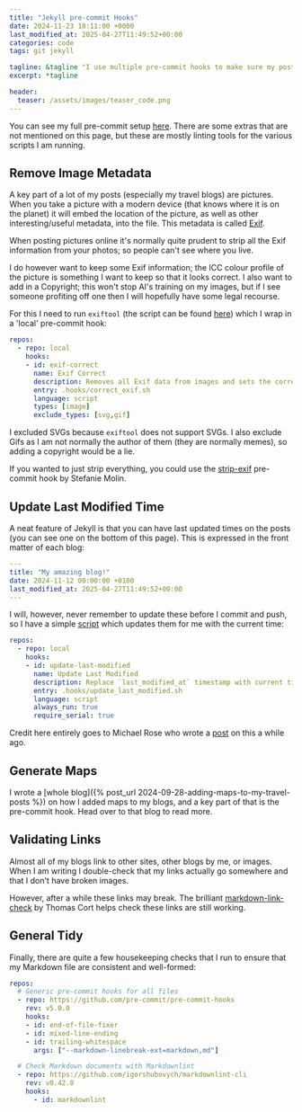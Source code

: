 ```yaml
---
title: "Jekyll pre-commit Hooks"
date: 2024-11-23 18:11:00 +0000
last_modified_at: 2025-04-27T11:49:52+00:00
categories: code
tags: git jekyll

tagline: &tagline "I use multiple pre-commit hooks to make sure my posts are really ready. This is my setup"
excerpt: *tagline

header:
  teaser: /assets/images/teaser_code.png
---
```


You can see my full pre-commit setup [here](https://github.com/pwhittlesea/pwhittlesea.github.com/blob/main/.pre-commit-config.yaml).
There are some extras that are not mentioned on this page, but these are mostly linting tools for the various scripts I am running.

## Remove Image Metadata

A key part of a lot of my posts (especially my travel blogs) are pictures.
When you take a picture with a modern device (that knows where it is on the planet) it will embed the location of the picture, as well as other interesting/useful metadata, into the file.
This metadata is called [Exif](https://en.wikipedia.org/wiki/Exif).

When posting pictures online it's normally quite prudent to strip all the Exif information from your photos; so people can't see where you live.

I do however want to keep some Exif information; the ICC colour profile of the picture is something I want to keep so that it looks correct.
I also want to add in a Copyright; this won't stop AI's training on my images, but if I see someone profiting off one then I will hopefully have some legal recourse.

For this I need to run `exiftool` (the script can be found [here](https://github.com/pwhittlesea/pwhittlesea.github.com/blob/main/.hooks/correct_exif.sh)) which I wrap in a 'local' pre-commit hook:

```yaml
repos:
  - repo: local
    hooks:
    - id: exif-correct
      name: Exif Correct
      description: Removes all Exif data from images and sets the correct Copyright
      entry: .hooks/correct_exif.sh
      language: script
      types: [image]
      exclude_types: [svg,gif]
```

I excluded SVGs because `exiftool` does not support SVGs.
I also exclude Gifs as I am not normally the author of them (they are normally memes), so adding a copyright would be a lie.

If you wanted to just strip everything, you could use the [strip-exif](https://github.com/stefmolin/exif-stripper) pre-commit hook by Stefanie Molin.

## Update Last Modified Time

A neat feature of Jekyll is that you can have last updated times on the posts (you can see one on the bottom of this page).
This is expressed in the front matter of each blog:

```yaml
---
title: "My amazing blog!"
date: 2024-11-12 00:00:00 +0100
last_modified_at: 2025-04-27T11:49:52+00:00
---
```

I will, however, never remember to update these before I commit and push, so I have a simple [script](https://github.com/pwhittlesea/pwhittlesea.github.com/blob/main/.hooks/update_last_modified.sh) which updates them for me with the current time:

```yaml
repos:
  - repo: local
    hooks:
    - id: update-last-modified
      name: Update Last Modified
      description: Replace `last_modified_at` timestamp with current time
      entry: .hooks/update_last_modified.sh
      language: script
      always_run: true
      require_serial: true
```

Credit here entirely goes to Michael Rose who wrote a [post](https://mademistakes.com/notes/adding-last-modified-timestamps-with-git/) on this a while ago.

## Generate Maps

I wrote a [whole blog]({% post_url 2024-09-28-adding-maps-to-my-travel-posts %}) on how I added maps to my blogs, and a key part of that is the pre-commit hook.
Head over to that blog to read more.

## Validating Links

Almost all of my blogs link to other sites, other blogs by me, or images.
When I am writing I double-check that my links actually go somewhere and that I don't have broken images.

However, after a while these links may break.
The brilliant [markdown-link-check](https://github.com/tcort/markdown-link-check) by Thomas Cort helps check these links are still working.

## General Tidy

Finally, there are quite a few housekeeping checks that I run to ensure that my Markdown file are consistent and well-formed:

```yaml
repos:
  # Generic pre-commit hooks for all files
  - repo: https://github.com/pre-commit/pre-commit-hooks
    rev: v5.0.0
    hooks:
    - id: end-of-file-fixer
    - id: mixed-line-ending
    - id: trailing-whitespace
      args: ["--markdown-linebreak-ext=markdown,md"]

  # Check Markdown documents with Markdownlint
  - repo: https://github.com/igorshubovych/markdownlint-cli
    rev: v0.42.0
    hooks:
      - id: markdownlint
```
